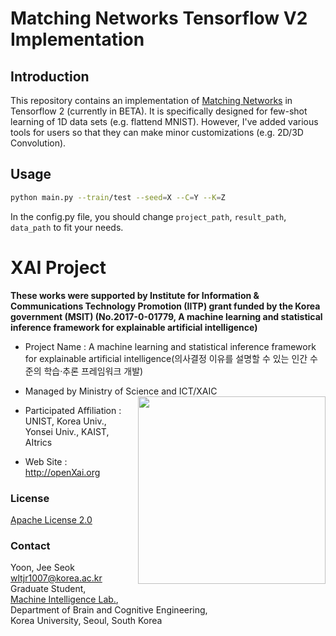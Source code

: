 
# Matching Networks Tensorflow V2 Implementation

## Introduction
This repository contains an implementation of [Matching Networks](https://arxiv.org/abs/1606.04080) in Tensorflow 2 (currently in BETA).
It is specifically designed for few-shot learning of 1D data sets (e.g. flattend MNIST).
However, I've added various tools for users so that they can make minor customizations (e.g. 2D/3D Convolution).

## Usage
```bash
python main.py --train/test --seed=X --C=Y --K=Z
```

In the config.py file, you should change ```project_path```, ```result_path```, ```data_path``` to fit your needs.
 
# XAI Project 

**These works were supported by Institute for Information & Communications Technology Promotion (IITP) grant funded by the Korea government (MSIT) (No.2017-0-01779, A machine learning and statistical inference framework for explainable artificial intelligence)**

+ Project Name : A machine learning and statistical inference framework for explainable artificial intelligence(의사결정 이유를 설명할 수 있는 인간 수준의 학습·추론 프레임워크 개발)

+ Managed by Ministry of Science and ICT/XAIC <img align="right" src="http://xai.unist.ac.kr/static/img/logos/XAIC_logo.png" width=300px>

+ Participated Affiliation : UNIST, Korea Univ., Yonsei Univ., KAIST, AItrics  

+ Web Site : <http://openXai.org>


### License
[Apache License 2.0](https://github.com/OpenXAIProject/tutorials/blob/master/LICENSE "Apache")

### Contact
Yoon, Jee Seok  
[wltjr1007@korea.ac.kr](emailto:wltjr1007@korea.ac.kr)  
Graduate Student,  
[Machine Intelligence Lab.](https://milab.korea.ac.kr),  
Department of Brain and Cognitive Engineering,  
Korea University, Seoul, South Korea
